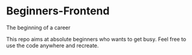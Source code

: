# Beginners-Frontend

The beginning of a career 

This repo aims at absolute beginners who wants to get busy. Feel free to use the code anywhere and recreate.

